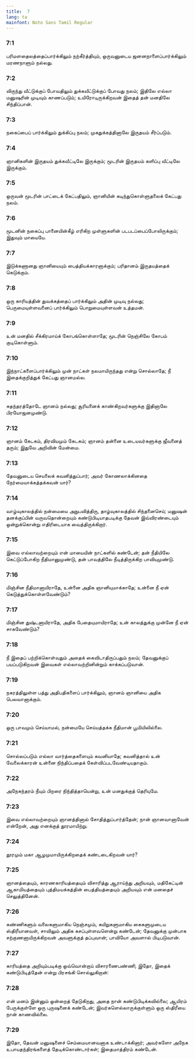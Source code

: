 ```yaml
---
title:  7
lang: ta
mainfont: Noto Sans Tamil Regular
---
```


###  7:1

பரிமளதைலத்தைப்பார்க்கிலும் நற்கீர்த்தியும், ஒருவனுடைய ஜனனநாளைப்பார்க்கிலும் மரணநாளும் நல்லது.

###  7:2

விருந்து வீட்டுக்குப் போவதிலும் துக்கவீட்டுக்குப் போவது நலம்; இதிலே எல்லா மனுஷரின் முடிவும் காணப்படும்; உயிரோடிருக்கிறவன் இதைத் தன் மனதிலே சிந்திப்பான்.

###  7:3

நகைப்பைப் பார்க்கிலும் துக்கிப்பு நலம்; முகதுக்கத்தினாலே இருதயம் சீர்ப்படும்.

###  7:4

ஞானிகளின் இருதயம் துக்கவீட்டிலே இருக்கும்; மூடரின் இருதயம் களிப்பு வீட்டிலே இருக்கும்.

###  7:5

ஒருவன் மூடரின் பாட்டைக் கேட்பதிலும், ஞானியின் கடிந்துகொள்ளுதலைக் கேட்பது நலம்.

###  7:6

மூடனின் நகைப்பு பானையின்கீழ் எரிகிற முள்ளுகளின் படபடப்பைப்போலிருக்கும்; இதுவும் மாயையே.

###  7:7

இடுக்கணானது ஞானியையும் பைத்தியக்காரனாக்கும்; பரிதானம் இருதயத்தைக் கெடுக்கும்.

###  7:8

ஒரு காரியத்தின் துவக்கத்தைப் பார்க்கிலும் அதின் முடிவு நல்லது; பெருமையுள்ளவனைப் பார்க்கிலும் பொறுமையுள்ளவன் உத்தமன்.

###  7:9

உன் மனதில் சீக்கிரமாய்க் கோபங்கொள்ளாதே; மூடரின் நெஞ்சிலே கோபம் குடிகொள்ளும்.

###  7:10

இந்நாட்களைப்பார்க்கிலும் முன் நாட்கள் நலமாயிருந்தது என்று சொல்லாதே; நீ இதைக்குறித்துக் கேட்பது ஞானமல்ல.

###  7:11

சுதந்தரத்தோடே ஞானம் நல்லது; சூரியனைக் காண்கிறவர்களுக்கு இதினாலே பிரயோஜனமுண்டு.

###  7:12

ஞானம் கேடகம், திரவியமும் கேடகம்; ஞானம் தன்னை உடையவர்களுக்கு ஜீவனைத் தரும்; இதுவே அறிவின் மேன்மை.

###  7:13

தேவனுடைய செயலைக் கவனித்துப்பார்; அவர் கோணலாக்கினதை நேர்மையாக்கத்தக்கவன் யார்?

###  7:14

வாழ்வுகாலத்தில் நன்மையை அநுபவித்திரு, தாழ்வுகாலத்தில் சிந்தனைசெய்; மனுஷன் தனக்குப்பின் வருவதொன்றையும் கண்டுபிடியாதபடிக்கு தேவன் இவ்விரண்டையும் ஒன்றுக்கொன்று எதிரிடையாக வைத்திருக்கிறார்.

###  7:15

இவை எல்லாவற்றையும் என் மாயையின் நாட்களில் கண்டேன்; தன் நீதியிலே கெட்டுப்போகிற நீதிமானுமுண்டு, தன் பாவத்திலே நீடித்திருக்கிற பாவியுமுண்டு.

###  7:16

மிஞ்சின நீதிமானாயிராதே, உன்னை அதிக ஞானியுமாக்காதே; உன்னை நீ ஏன் கெடுத்துக்கொள்ளவேண்டும்?

###  7:17

மிஞ்சின துஷ்டனாயிராதே, அதிக பேதையுமாயிராதே; உன் காலத்துக்கு முன்னே நீ ஏன் சாகவேண்டும்?

###  7:18

நீ இதைப் பற்றிக்கொள்வதும் அதைக் கைவிடாதிருப்பதும் நலம்; தேவனுக்குப் பயப்படுகிறவன் இவைகள் எல்லாவற்றினின்றும் காக்கப்படுவான்.

###  7:19

நகரத்திலுள்ள பத்து அதிபதிகளைப் பார்க்கிலும், ஞானம் ஞானியை அதிக பெலவானாக்கும்.

###  7:20

ஒரு பாவமும் செய்யாமல், நன்மையே செய்யத்தக்க நீதிமான் பூமியிலில்லை.

###  7:21

சொல்லப்படும் எல்லா வார்த்தைகளையும் கவனியாதே; கவனித்தால் உன் வேலைக்காரன் உன்னை நிந்திப்பதைக் கேள்விப்படவேண்டியதாகும்.

###  7:22

அநேகந்தரம் நீயும் பிறரை நிந்தித்தாயென்று, உன் மனதுக்குத் தெரியுமே.

###  7:23

இவை எல்லாவற்றையும் ஞானத்தினால் சோதித்துப்பார்த்தேன்; நான் ஞானவானாவேன் என்றேன், அது எனக்குத் தூரமாயிற்று.

###  7:24

தூரமும் மகா ஆழமுமாயிருக்கிறதைக் கண்டடைகிறவன் யார்?

###  7:25

ஞானத்தையும், காரணகாரியத்தையும் விசாரித்து ஆராய்ந்து அறியவும், மதிகேட்டின் ஆகாமியத்தையும் புத்திமயக்கத்தின் பைத்தியத்தையும் அறியவும் என் மனதைச் செலுத்தினேன்.

###  7:26

கண்ணிகளும் வலைகளுமாகிய நெஞ்சமும், கயிறுகளுமாகிய கைகளுமுடைய ஸ்திரீயானவள், சாவிலும் அதிக கசப்புள்ளவளென்று கண்டேன்; தேவனுக்கு முன்பாக சற்குணனாயிருக்கிறவன் அவளுக்குத் தப்புவான்; பாவியோ அவளால் பிடிபடுவான்.

###  7:27

காரியத்தை அறியும்படிக்கு ஒவ்வொன்றாய் விசாரணைபண்ணி, இதோ, இதைக் கண்டுபிடித்தேன் என்று பிரசங்கி சொல்லுகிறான்:

###  7:28

என் மனம் இன்னும் ஒன்றைத் தேடுகிறது, அதை நான் கண்டுபிடிக்கவில்லை; ஆயிரம் பேருக்குள்ளே ஒரு புருஷனைக் கண்டேன்; இவர்களெல்லாருக்குள்ளும் ஒரு ஸ்திரீயை நான் காணவில்லை.

###  7:29

இதோ, தேவன் மனுஷனைச் செம்மையானவனாக உண்டாக்கினார்; அவர்களோ அநேக உபாயதந்திரங்களைத் தேடிக்கொண்டார்கள்; இதைமாத்திரம் கண்டேன்.

